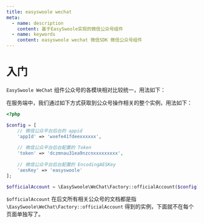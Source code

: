 ```yaml
---
title: easyswoole wechat
meta:
  - name: description
    content: 基于EasySwoole实现的微信公众号组件
  - name: keywords
    content: easyswoole wechat 微信SDK 微信公众号组件
---
```


# 入门

`EasySwoole WeChat` 组件公众号的各模块相对比较统一，用法如下：

在服务端中，我们通过如下方式获取到公众号操作相关的整个实例，用法如下：

```php
<?php

$config = [
    // 微信公众平台后台的 appid
    'appId' => 'wxefe41fdeexxxxxx', 
    
    // 微信公众平台后台配置的 Token
    'token' => 'dczmnau31ea9nzcnxxxxxxxxx',
    
    // 微信公众平台后台配置的 EncodingAESKey
    'aesKey' => 'easyswoole'
];

$officialAccount = \EasySwoole\WeChat\Factory::officialAccount($config);
```

`$officialAccount` 在后文所有相关公众号的文档都是指 `\EasySwoole\WeChat\Factory::officialAccount` 得到的实例，下面就不在每个页面单独写了。